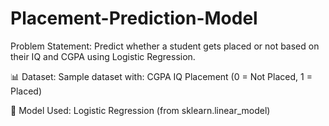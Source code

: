 # Placement-Prediction-Model

Problem Statement:
Predict whether a student gets placed or not based on their IQ and CGPA using Logistic Regression.

📊 Dataset:
Sample dataset with:
CGPA
IQ
Placement (0 = Not Placed, 1 = Placed)

🧠 Model Used:
Logistic Regression (from sklearn.linear_model)
